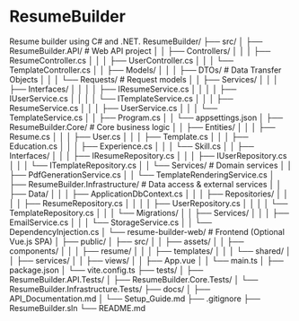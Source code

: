# ResumeBuilder
Resume builder using C# and .NET.
ResumeBuilder/
├── src/
│   ├── ResumeBuilder.API/                  # Web API project
│   │   ├── Controllers/
│   │   │   ├── ResumeController.cs
│   │   │   ├── UserController.cs
│   │   │   └── TemplateController.cs
│   │   ├── Models/
│   │   │   ├── DTOs/                       # Data Transfer Objects
│   │   │   └── Requests/                   # Request models
│   │   ├── Services/
│   │   │   ├── Interfaces/
│   │   │   │   ├── IResumeService.cs
│   │   │   │   ├── IUserService.cs
│   │   │   │   └── ITemplateService.cs
│   │   │   ├── ResumeService.cs
│   │   │   ├── UserService.cs
│   │   │   └── TemplateService.cs
│   │   ├── Program.cs
│   │   └── appsettings.json
│   ├── ResumeBuilder.Core/                 # Core business logic
│   │   ├── Entities/
│   │   │   ├── Resume.cs
│   │   │   ├── User.cs
│   │   │   ├── Template.cs
│   │   │   ├── Education.cs
│   │   │   ├── Experience.cs
│   │   │   └── Skill.cs
│   │   ├── Interfaces/
│   │   │   ├── IResumeRepository.cs
│   │   │   ├── IUserRepository.cs
│   │   │   └── ITemplateRepository.cs
│   │   └── Services/                       # Domain services
│   │       ├── PdfGenerationService.cs
│   │       └── TemplateRenderingService.cs
│   ├── ResumeBuilder.Infrastructure/       # Data access & external services
│   │   ├── Data/
│   │   │   ├── ApplicationDbContext.cs
│   │   │   ├── Repositories/
│   │   │   │   ├── ResumeRepository.cs
│   │   │   │   ├── UserRepository.cs
│   │   │   │   └── TemplateRepository.cs
│   │   │   └── Migrations/
│   │   ├── Services/
│   │   │   ├── EmailService.cs
│   │   │   └── StorageService.cs
│   │   └── DependencyInjection.cs
│   └── resume-builder-web/                  # Frontend (Optional Vue.js SPA)
│       ├── public/
│       ├── src/
│       │   ├── assets/
│       │   ├── components/
│       │   │   ├── resume/
│       │   │   ├── templates/
│       │   │   └── shared/
│       │   ├── services/
│       │   ├── views/
│       │   ├── App.vue
│       │   └── main.ts
│       ├── package.json
│       └── vite.config.ts
├── tests/
│   ├── ResumeBuilder.API.Tests/
│   ├── ResumeBuilder.Core.Tests/
│   └── ResumeBuilder.Infrastructure.Tests/
├── docs/
│   ├── API_Documentation.md
│   └── Setup_Guide.md
├── .gitignore
├── ResumeBuilder.sln
└── README.md